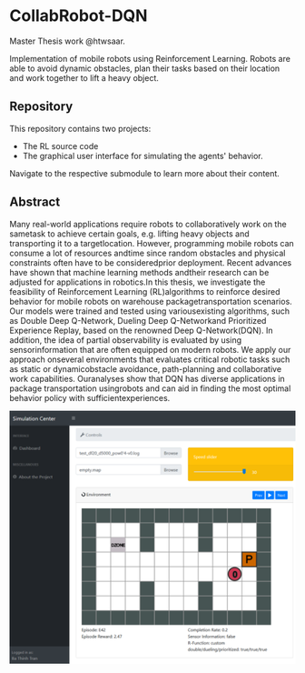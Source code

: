 # CollabRobot-DQN
Master Thesis work @htwsaar. 

Implementation of mobile robots using Reinforcement Learning. Robots are able to avoid dynamic obstacles, plan their tasks based on their location and
work together to lift a heavy object.

## Repository

This repository contains two projects:

- The RL source code
- The graphical user interface for simulating the agents' behavior.

Navigate to the respective submodule to learn more about their content.

## Abstract

Many real-world applications require robots to collaboratively work on the sametask to achieve certain goals, e.g. lifting heavy objects and transporting it to a targetlocation. However, programming mobile robots can consume a lot of resources andtime since random obstacles and physical constraints often have to be consideredprior deployment. Recent advances have shown that machine learning methods andtheir research can be adjusted for applications in robotics.In this thesis, we investigate the feasibility of Reinforcement Learning (RL)algorithms to reinforce desired behavior for mobile robots on warehouse packagetransportation scenarios. Our models were trained and tested using variousexisting algorithms, such as Double Deep Q-Network, Dueling Deep Q-Networkand Prioritized Experience Replay, based on the renowned Deep Q-Network(DQN). In addition, the idea of partial observability is evaluated by using sensorinformation that are often equipped on modern robots. We apply our approach onseveral environments that evaluates critical robotic tasks such as static or dynamicobstacle  avoidance,  path-planning  and  collaborative  work  capabilities.  Ouranalyses show that DQN has diverse applications in package transportation usingrobots and can aid in finding the most optimal behavior policy with sufficientexperiences.


![Alt text](GUI/img/gui_environment_croped.png?raw=true "Title")
